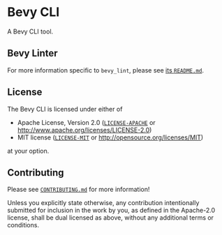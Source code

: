 # Bevy CLI

A Bevy CLI tool.

## Bevy Linter

For more information specific to `bevy_lint`, please see [its `README.md`](bevy_lint/README.md).

## License

The Bevy CLI is licensed under either of

- Apache License, Version 2.0 ([`LICENSE-APACHE`](LICENSE-APACHE) or http://www.apache.org/licenses/LICENSE-2.0)
- MIT license ([`LICENSE-MIT`](LICENSE-MIT) or http://opensource.org/licenses/MIT)

at your option.

## Contributing

Please see [`CONTRIBUTING.md`](CONTRIBUTING.md) for more information!

Unless you explicitly state otherwise, any contribution intentionally submitted for inclusion in the work by you, as defined in the Apache-2.0 license, shall be dual licensed as above, without any additional terms or conditions.
